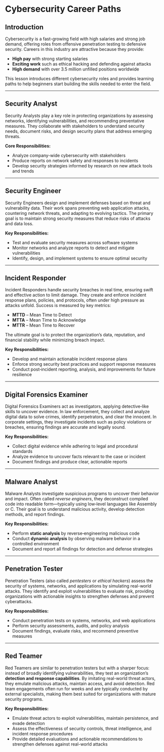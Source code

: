 # Cybersecurity Career Paths

## Introduction

Cybersecurity is a fast-growing field with high salaries and strong job demand, offering roles from offensive penetration testing to defensive security. Careers in this industry are attractive because they provide:

- **High pay** with strong starting salaries  
- **Exciting work** such as ethical hacking and defending against attacks  
- **High demand** with over 3.5 million unfilled positions worldwide  

This lesson introduces different cybersecurity roles and provides learning paths to help beginners start building the skills needed to enter the field.

---

## Security Analyst

Security Analysts play a key role in protecting organizations by assessing networks, identifying vulnerabilities, and recommending preventative measures. They collaborate with stakeholders to understand security needs, document risks, and design security plans that address emerging threats.

**Core Responsibilities:**

- Analyze company-wide cybersecurity with stakeholders  
- Produce reports on network safety and responses to incidents  
- Develop security strategies informed by research on new attack tools and trends  

---

## Security Engineer

Security Engineers design and implement defenses based on threat and vulnerability data. Their work spans preventing web application attacks, countering network threats, and adapting to evolving tactics. The primary goal is to maintain strong security measures that reduce risks of attacks and data loss.

**Key Responsibilities:**

- Test and evaluate security measures across software systems  
- Monitor networks and analyze reports to detect and mitigate vulnerabilities  
- Identify, design, and implement systems to ensure optimal security  

---

## Incident Responder

Incident Responders handle security breaches in real time, ensuring swift and effective action to limit damage. They create and enforce incident response plans, policies, and protocols, often under high pressure as attacks unfold. Success is measured by key metrics:

- **MTTD** – Mean Time to Detect  
- **MTTA** – Mean Time to Acknowledge  
- **MTTR** – Mean Time to Recover  

The ultimate goal is to protect the organization’s data, reputation, and financial stability while minimizing breach impact.

**Key Responsibilities:**

- Develop and maintain actionable incident response plans  
- Enforce strong security best practices and support response measures  
- Conduct post‑incident reporting, analysis, and improvements for future resilience  

---

## Digital Forensics Examiner

Digital Forensics Examiners act as investigators, applying detective‑like skills to uncover evidence. In law enforcement, they collect and analyze digital data to solve crimes, identify perpetrators, and clear the innocent. In corporate settings, they investigate incidents such as policy violations or breaches, ensuring findings are accurate and legally sound.

**Key Responsibilities:**

- Collect digital evidence while adhering to legal and procedural standards  
- Analyze evidence to uncover facts relevant to the case or incident  
- Document findings and produce clear, actionable reports  

---

## Malware Analyst

Malware Analysts investigate suspicious programs to uncover their behavior and impact. Often called *reverse engineers*, they deconstruct compiled code into readable form—typically using low‑level languages like Assembly or C. Their goal is to understand malicious activity, develop detection methods, and report findings.

**Key Responsibilities:**

- Perform **static analysis** by reverse‑engineering malicious code  
- Conduct **dynamic analysis** by observing malware behavior in a controlled environment  
- Document and report all findings for detection and defense strategies  

---

## Penetration Tester

Penetration Testers (also called *pentesters* or *ethical hackers*) assess the security of systems, networks, and applications by simulating real-world attacks. They identify and exploit vulnerabilities to evaluate risk, providing organizations with actionable insights to strengthen defenses and prevent cyberattacks.

**Key Responsibilities:**

- Conduct penetration tests on systems, networks, and web applications  
- Perform security assessments, audits, and policy analysis  
- Document findings, evaluate risks, and recommend preventive measures  

---

## Red Teamer

Red Teamers are similar to penetration testers but with a sharper focus: instead of broadly identifying vulnerabilities, they test an organization’s **detection and response capabilities**. By imitating real-world threat actors, they emulate malicious attacks, maintain access, and avoid detection. Red team engagements often run for weeks and are typically conducted by external specialists, making them best suited for organizations with mature security programs.

**Key Responsibilities:**

- Emulate threat actors to exploit vulnerabilities, maintain persistence, and evade detection  
- Assess the effectiveness of security controls, threat intelligence, and incident response procedures  
- Provide detailed evaluations and actionable recommendations to strengthen defenses against real-world attacks  

